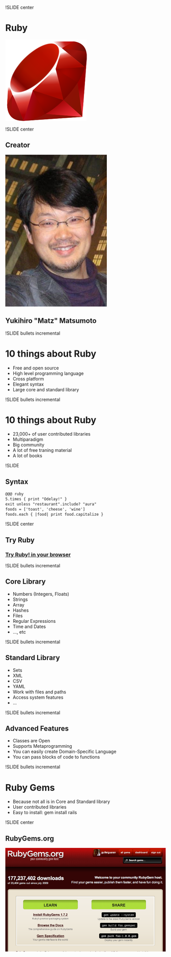 !SLIDE center
# Ruby #
![Ruby](ruby.png)

!SLIDE center
## Creator ##
![matz](matz.png)
## Yukihiro "Matz" Matsumoto ##

!SLIDE bullets incremental
# 10 things about Ruby #
* Free and open source
* High level programming language
* Cross platform
* Elegant syntax
* Large core and standard library

!SLIDE bullets incremental
# 10 things about Ruby #
* 23,000+ of user contributed libraries
* Multiparadigm
* Big community
* A lot of free traning material
* A lot of books

!SLIDE
## Syntax ##
    @@@ ruby
    5.times { print "Odelay!" }
    exit unless "restaurant".include? "aura"
    foods = ['toast', 'cheese', 'wine']
    foods.each { |food| print food.capitalize }

!SLIDE center
## Try Ruby ##
### [Try Ruby! in your browser](http://tryruby.org/)

!SLIDE bullets incremental
## Core Library ##
* Numbers (Integers, Floats)
* Strings
* Array
* Hashes
* Files
* Regular Expressions
* Time and Dates
* ..., etc

!SLIDE bullets incremental
## Standard Library ##
* Sets
* XML
* CSV
* YAML
* Work with files and paths
* Access system features
* ...

!SLIDE bullets incremental
## Advanced Features ##
* Classes are Open
* Supports Metaprogramming
* You can easily create Domain-Specific Language
* You can pass blocks of code to functions

!SLIDE bullets incremental
# Ruby Gems
* Because not all is in Core and Standard library
* User contributed libraries
* Easy to install: gem install rails

!SLIDE center
## RubyGems.org
![RubyGems.org](rubygems.png)

